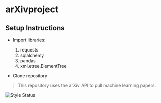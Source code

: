 # arXivproject

## Setup Instructions

* Import libraries:
	1. requests
	2. sqlalchemy
	3. pandas
	4. xml.etree.ElementTree

* Clone repository

> This repository uses the arXiv API to pull machine learning papers.

![Style Status](https://github.com/sofieutoft/arXivproject/actions/workflows/style.yaml/badge.svg)

